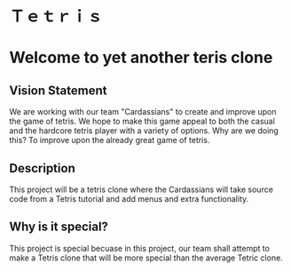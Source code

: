 # Ｔｅｔｒｉｓ

# Welcome to yet another teris clone

## Vision Statement
We are working with our team "Cardassians" to create and improve upon the game of tetris. We hope to make this game appeal to both the casual and the hardcore tetris player with a variety of options. Why are we doing this? To improve upon the already great game of tetris.

## Description
This project will be a tetris clone where the Cardassians will take source code from a Tetris tutorial and add menus and extra functionality.
## Why is it special?
This project is special becuase in this project, our team shall attempt to make a Tetris clone that will be more special than the average Tetric clone. 
